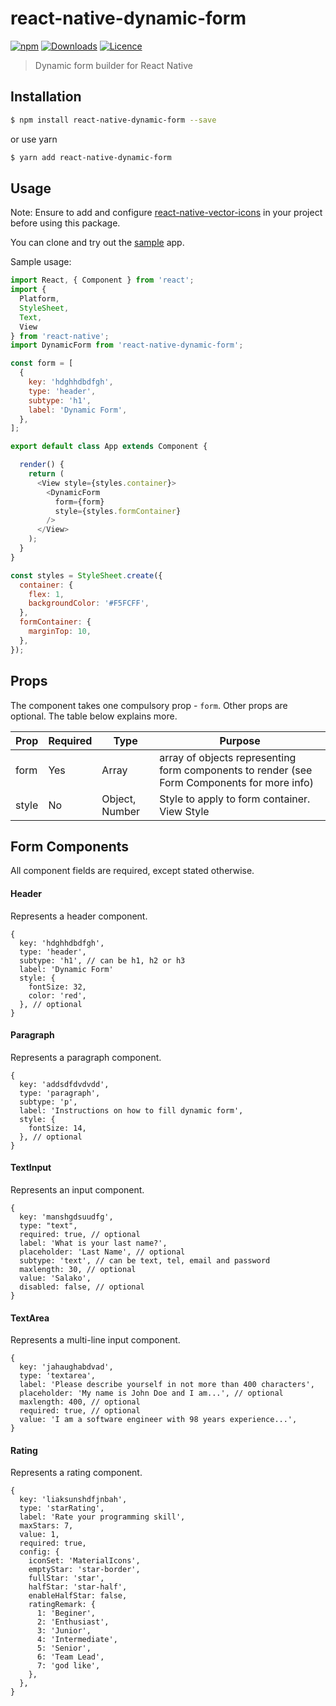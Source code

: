 # react-native-dynamic-form

[![npm](https://img.shields.io/npm/v/react-native-dynamic-form.svg)](https://www.npmjs.com/package/react-native-dynamic-form) [![Downloads](https://img.shields.io/npm/dt/react-native-dynamic-form.svg)](https://www.npmjs.com/package/react-native-dynamic-form) [![Licence](https://img.shields.io/npm/l/react-native-dynamic-form.svg)](https://www.npmjs.com/package/react-native-dynamic-form)

> Dynamic form builder for React Native

## Installation

``` bash
$ npm install react-native-dynamic-form --save
```
or use yarn

``` bash
$ yarn add react-native-dynamic-form
```

## Usage
Note: Ensure to add and configure [react-native-vector-icons](https://github.com/oblador/react-native-vector-icons) in your project before using this package.

You can clone and try out the [sample](https://github.com/toystars/dynamic_form_sample) app.

Sample usage:

```javascript
import React, { Component } from 'react';
import {
  Platform,
  StyleSheet,
  Text,
  View
} from 'react-native';
import DynamicForm from 'react-native-dynamic-form';

const form = [
  {
    key: 'hdghhdbdfgh',
    type: 'header',
    subtype: 'h1',
    label: 'Dynamic Form',
  },
];

export default class App extends Component {

  render() {
    return (
      <View style={styles.container}>
        <DynamicForm
          form={form}
          style={styles.formContainer}
        />
      </View>
    );
  }
}

const styles = StyleSheet.create({
  container: {
    flex: 1,
    backgroundColor: '#F5FCFF',
  },
  formContainer: {
    marginTop: 10,
  },
});

```

## Props

The component takes one compulsory prop - `form`. Other props are optional. The table below explains more.

| Prop        | Required  | Type   | Purpose  |
| ------------|-----------| -------| -------|
| form        | Yes       | Array  | array of objects representing form components to render (see Form Components for more info) |
| style        | No       | Object, Number  | Style to apply to form container. View Style |



## Form Components

All component fields are required, except stated otherwise.

#### Header

Represents a header component.

```
{
  key: 'hdghhdbdfgh',
  type: 'header',
  subtype: 'h1', // can be h1, h2 or h3
  label: 'Dynamic Form'
  style: {
    fontSize: 32,
    color: 'red',
  }, // optional
}
```

#### Paragraph

Represents a paragraph component.

```
{
  key: 'addsdfdvdvdd',
  type: 'paragraph',
  subtype: 'p',
  label: 'Instructions on how to fill dynamic form',
  style: {
    fontSize: 14,
  }, // optional
}
```

#### TextInput

Represents an input component.

```
{
  key: 'manshgdsuudfg',
  type: "text",
  required: true, // optional
  label: 'What is your last name?',
  placeholder: 'Last Name', // optional
  subtype: 'text', // can be text, tel, email and password
  maxlength: 30, // optional
  value: 'Salako',
  disabled: false, // optional
}
```

#### TextArea

Represents a multi-line input component.

```
{
  key: 'jahaughabdvad',
  type: 'textarea',
  label: 'Please describe yourself in not more than 400 characters',
  placeholder: 'My name is John Doe and I am...', // optional
  maxlength: 400, // optional
  required: true, // optional
  value: 'I am a software engineer with 98 years experience...',
}
```

#### Rating

Represents a rating component.

```
{
  key: 'liaksunshdfjnbah',
  type: 'starRating',
  label: 'Rate your programming skill',
  maxStars: 7,
  value: 1,
  required: true,
  config: {
    iconSet: 'MaterialIcons',
    emptyStar: 'star-border',
    fullStar: 'star',
    halfStar: 'star-half',
    enableHalfStar: false,
    ratingRemark: {
      1: 'Beginer',
      2: 'Enthusiast',
      3: 'Junior',
      4: 'Intermediate',
      5: 'Senior',
      6: 'Team Lead',
      7: 'god like',
    },
  },
}
```
